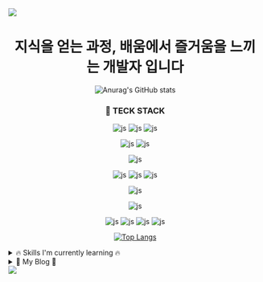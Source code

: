 <img src="https://capsule-render.vercel.app/api?type=waving&color=BDBDC8&height=150&section=header&text=&fontSize=텍스트크기" />

<div align=center>
  
# 지식을 얻는 과정, 배움에서 즐거움을 느끼는 개발자 입니다


![Anurag's GitHub stats](https://github-readme-stats.vercel.app/api?username=ITK-SHIN&hide=contribs,prs)

### 🚀 TECK STACK

![js](https://img.shields.io/badge/HTML5-black?style=for-the-badge&logo=html5&logoColor=white)
![js](https://img.shields.io/badge/JavaScript-F80000?style=for-the-badge&logo=JavaScript&logoColor=white)
![js](https://img.shields.io/badge/CSS3-black?&style=for-the-badge&logo=css3&logoColor=white)

![js](https://img.shields.io/badge/Tailwind_CSS-red?style=for-the-badge&logo=tailwind-css&logoColor=white)
![js](https://img.shields.io/badge/CSS_Module-gray?style=for-the-badge&logo=CSS_Module&logoColor=white)

![js](https://img.shields.io/badge/React-F80000?style=for-the-badge&logo=react&logoColor=61DAFB)

![js](https://img.shields.io/badge/Context_API-gray?style=for-the-badge&logo=Context_API&logoColor=red)
![js](https://img.shields.io/badge/React_query-20232A?style=for-the-badge&logo=reactQuery&logoColor=black)
![js](https://img.shields.io/badge/Recoil-gray?style=for-the-badge&logo=Recoil&logoColor=red)


![js](https://img.shields.io/badge/Firebase-gray?style=for-the-badge&logo=Firebase&logoColor=white)

![js](https://img.shields.io/badge/MSW-black?style=for-the-badge&logo=MSW&logoColor=white)

![js](https://img.shields.io/badge/Slack-black?style=for-the-badge&logo=slack&logoColor=white)
![js](https://img.shields.io/badge/Discord-black?style=for-the-badge&logo=discord&logoColor=white)
![js](https://img.shields.io/badge/Discord-black?style=for-the-badge&logo=discord&logoColor=white)
![js](https://img.shields.io/badge/Notion-black?style=for-the-badge&logo=notion&logoColor=white)


[![Top Langs](https://github-readme-stats.vercel.app/api/top-langs/?username=ITK-SHIN)](https://github.com/anuraghazra/github-readme-stats)

</div>

<details>
<summary>
🔥 Skills I'm currently learning 🔥 
</summary>
  
![js](https://img.shields.io/badge/TypeScript-007ACC?style=for-the-badge&logo=typescript&logoColor=white)
![js](https://img.shields.io/badge/Next.js-000?logo=nextdotjs&logoColor=fff&style=for-the-badge)
</details>

<details>
<summary>
🎈 My Blog 🎈
</summary>

https://adeveloperstory.tistory.com/
  
   토글 안 내용
</details>


<!--
**ITK-SHIN/ITK-SHIN** is a ✨ _special_ ✨ repository because its `README.md` (this file) appears on your GitHub profile.

Here are some ideas to get you started:

- 🔭 I’m currently working on ...
- 🌱 I’m currently learning ...
- 👯 I’m looking to collaborate on ...
- 🤔 I’m looking for help with ...
- 💬 Ask me about ...
- 📫 How to reach me: ...
- 😄 Pronouns: ...
- ⚡ Fun fact: ...
-->
<img src="https://capsule-render.vercel.app/api?type=waving&color=BDBDC8&height=150&section=footer&text=&fontSize=텍스트크기" />
